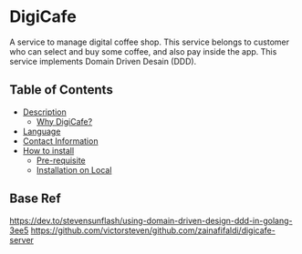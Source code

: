 # DigiCafe
A service to manage digital coffee shop. This service belongs to customer who can select and buy some coffee, and also pay inside the app.
This service implements Domain Driven Desain (DDD).

## Table of Contents
* [Description](#description)
    * [Why DigiCafe?](#why-digicafe)
* [Language](#language)
* [Contact Information](#contact-information)
* [How to install](#how-to-install)
    * [Pre-requisite](#pre-requisite)
    * [Installation on Local](#installation-on-local)

## Base Ref
https://dev.to/stevensunflash/using-domain-driven-design-ddd-in-golang-3ee5
https://github.com/victorsteven/github.com/zainafifaldi/digicafe-server
